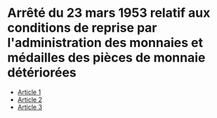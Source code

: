 # Arrêté du 23 mars 1953 relatif aux conditions de reprise par l'administration des monnaies et médailles des pièces de monnaie détériorées

- [Article 1](article-1.md)
- [Article 2](article-2.md)
- [Article 3](article-3.md)
